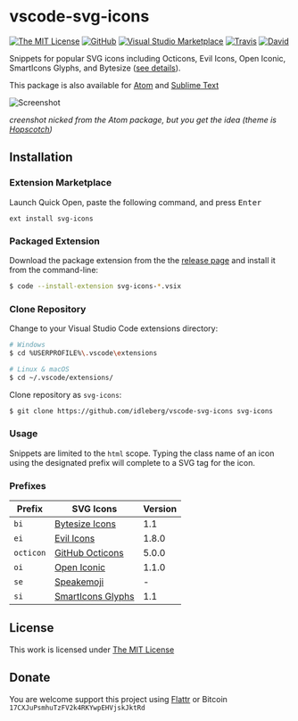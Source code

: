 # vscode-svg-icons

[![The MIT License](https://img.shields.io/badge/license-MIT-orange.svg?style=flat-square)](http://opensource.org/licenses/MIT)
[![GitHub](https://img.shields.io/github/release/idleberg/vscode-svg-icons.svg?style=flat-square)](https://github.com/idleberg/vscode-svg-icons/releases)
[![Visual Studio Marketplace](https://vsmarketplacebadge.apphb.com/installs-short/idleberg.svg-icons.svg?style=flat-square)](https://marketplace.visualstudio.com/items?itemName=idleberg.svg-icons)
[![Travis](https://img.shields.io/travis/idleberg/vscode-svg-icons.svg?style=flat-square)](https://travis-ci.org/idleberg/vscode-svg-icons)
[![David](https://img.shields.io/david/dev/idleberg/vscode-svg-icons.svg?style=flat-square)](https://david-dm.org/idleberg/vscode-svg-icons?type=dev)

Snippets for popular SVG icons including Octicons, Evil Icons, Open Iconic, SmartIcons Glyphs, and Bytesize ([see details](https://github.com/idleberg/vscode-svg-icons#prefixes)).

This package is also available for [Atom](https://github.com/idleberg/atom-svg-icons) and [Sublime Text](https://github.com/idleberg/sublime-svg-icons)

![Screenshot](https://raw.githubusercontent.com/idleberg/vscode-nsis/master/images/screenshot.gif)

*creenshot nicked from the Atom package, but you get the idea (theme is [Hopscotch](https://marketplace.visualstudio.com/items?itemName=idleberg.hopscotch))*


## Installation

### Extension Marketplace

Launch Quick Open, paste the following command, and press <kbd>Enter</kbd>

`ext install svg-icons`

### Packaged Extension

Download the package extension from the the [release page](https://github.com/idleberg/vscode-svg-icons/releases) and install it from the command-line:

```bash
$ code --install-extension svg-icons-*.vsix
```

### Clone Repository

Change to your Visual Studio Code extensions directory:

```bash
# Windows
$ cd %USERPROFILE%\.vscode\extensions

# Linux & macOS
$ cd ~/.vscode/extensions/
```

Clone repository as `svg-icons`:

```bash
$ git clone https://github.com/idleberg/vscode-svg-icons svg-icons
```

### Usage

Snippets are limited to the `html` scope. Typing the class name of an icon using the designated prefix will complete to a SVG tag for the icon.

### Prefixes

Prefix         | SVG Icons                           | Version
---------------|-------------------------------------|--------
`bi`           | [Bytesize Icons][bi]                | 1.1
`ei`           | [Evil Icons][ei]                    | 1.8.0
`octicon`      | [GitHub Octicons][octicon]          | 5.0.0
`oi`           | [Open Iconic][oi]                   | 1.1.0
`se`           | [Speakemoji][se]                    | -
`si`           | [SmartIcons Glyphs][si]             | 1.1

## License

This work is licensed under [The MIT License](https://opensource.org/licenses/MIT)

## Donate

You are welcome support this project using [Flattr](https://flattr.com/submit/auto?user_id=idleberg&url=https://github.com/idleberg/vscode-svg-icons) or Bitcoin `17CXJuPsmhuTzFV2k4RKYwpEHVjskJktRd`

[bi]: https://github.com/danklammer/bytesize-icons
[ei]: https://github.com/outpunk/evil-icons
[octicon]: https://github.com/github/octicons
[oi]: https://github.com/iconic/open-iconic
[se]: https://github.com/rizalrenaldi/speakemoji
[si]: https://github.com/frexy/glyph-iconset
